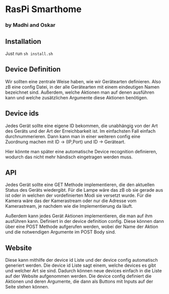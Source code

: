 # RasPi Smarthome
### by Madhi and Oskar

## Installation

Just run `sh install.sh`

## Device Definition

Wir sollten eine zentrale Weise haben, wie wir Gerätearten definieren. Also zB eine config Datei, in der alle Gerätearten mit einem eindeutigen Namen bezeichnet sind. Außerdem, welche Aktionen man auf denen ausführen kann und welche zusätzlichen Argumente diese Aktionen benötigen.

## Device ids

Jedes Gerät sollte eine eigene ID bekommen, die unabhängig von der Art des Geräts und der Art der Erreichbarkeit ist. Im einfachsten Fall einfach durchnummerieren. Dann kann man in einer weiteren config eine Zuordnung machen mit ID -> (IP,Port) und ID -> Geräteart.

Hier könnte man später eine automatische Device recognition definieren, wodurch das nicht mehr händisch eingetragen werden muss. 

## API

Jedes Gerät sollte eine GET Methode implementieren, die den aktuellen Status des Geräts wiedergibt. Für die Lampe wäre das zB ob sie gerade aus ist oder in welchen der vordefinierten Modi sie versetzt wurde. Für die Kamera wäre das der Kamerastream oder nur die Adresse vom Kamerastream, je nachdem wie die Implementierung da läuft.

Außerdem kann jedes Gerät Aktionen implementieren, die man auf ihm ausführen kann. Definiert in der device definition config. Diese können dann über eine POST Methode aufgerufen werden, wobei der Name der Aktion und die notwendigen Argumente im POST Body sind.

## Website

Diese kann mithilfe der device id Liste und der device config automatisch generiert werden. Die device id Liste sagt einem, welche devices es gibt und welcher Art sie sind. Dadurch können neue devices einfach in die Liste auf der Website aufgenommen werden. Die device config definiert die Aktionen und deren Argumente, die dann als Buttons mit Inputs auf der Seite stehen können.